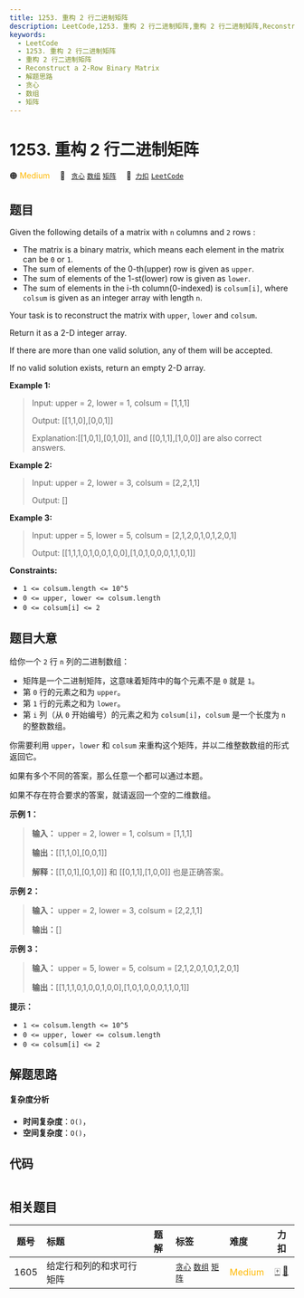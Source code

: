 ```yaml
---
title: 1253. 重构 2 行二进制矩阵
description: LeetCode,1253. 重构 2 行二进制矩阵,重构 2 行二进制矩阵,Reconstruct a 2-Row Binary Matrix,解题思路,贪心,数组,矩阵
keywords:
  - LeetCode
  - 1253. 重构 2 行二进制矩阵
  - 重构 2 行二进制矩阵
  - Reconstruct a 2-Row Binary Matrix
  - 解题思路
  - 贪心
  - 数组
  - 矩阵
---
```


# 1253. 重构 2 行二进制矩阵

🟠 <font color=#ffb800>Medium</font>&emsp; 🔖&ensp; [`贪心`](/tag/greedy.md) [`数组`](/tag/array.md) [`矩阵`](/tag/matrix.md)&emsp; 🔗&ensp;[`力扣`](https://leetcode.cn/problems/reconstruct-a-2-row-binary-matrix) [`LeetCode`](https://leetcode.com/problems/reconstruct-a-2-row-binary-matrix)

## 题目

Given the following details of a matrix with `n` columns and `2` rows :

  * The matrix is a binary matrix, which means each element in the matrix can be `0` or `1`.
  * The sum of elements of the 0-th(upper) row is given as `upper`.
  * The sum of elements of the 1-st(lower) row is given as `lower`.
  * The sum of elements in the i-th column(0-indexed) is `colsum[i]`, where `colsum` is given as an integer array with length `n`.

Your task is to reconstruct the matrix with `upper`, `lower` and `colsum`.

Return it as a 2-D integer array.

If there are more than one valid solution, any of them will be accepted.

If no valid solution exists, return an empty 2-D array.



**Example 1:**

> Input: upper = 2, lower = 1, colsum = [1,1,1]
> 
> Output: [[1,1,0],[0,0,1]]
> 
> Explanation:[[1,0,1],[0,1,0]], and [[0,1,1],[1,0,0]] are also correct answers.

**Example 2:**

> Input: upper = 2, lower = 3, colsum = [2,2,1,1]
> 
> Output: []

**Example 3:**

> Input: upper = 5, lower = 5, colsum = [2,1,2,0,1,0,1,2,0,1]
> 
> Output: [[1,1,1,0,1,0,0,1,0,0],[1,0,1,0,0,0,1,1,0,1]]

**Constraints:**

  * `1 <= colsum.length <= 10^5`
  * `0 <= upper, lower <= colsum.length`
  * `0 <= colsum[i] <= 2`


## 题目大意

给你一个 `2` 行 `n` 列的二进制数组：

  * 矩阵是一个二进制矩阵，这意味着矩阵中的每个元素不是 `0` 就是 `1`。
  * 第 `0` 行的元素之和为 `upper`。
  * 第 `1` 行的元素之和为 `lower`。
  * 第 `i` 列（从 `0` 开始编号）的元素之和为 `colsum[i]`，`colsum` 是一个长度为 `n` 的整数数组。

你需要利用 `upper`，`lower` 和 `colsum` 来重构这个矩阵，并以二维整数数组的形式返回它。

如果有多个不同的答案，那么任意一个都可以通过本题。

如果不存在符合要求的答案，就请返回一个空的二维数组。



**示例 1：**

> 
> 
> 
> 
> 
> **输入：** upper = 2, lower = 1, colsum = [1,1,1]
> 
> **输出：**[[1,1,0],[0,0,1]]
> 
> **解释：**[[1,0,1],[0,1,0]] 和 [[0,1,1],[1,0,0]] 也是正确答案。
> 
> 

**示例 2：**

> 
> 
> 
> 
> 
> **输入：** upper = 2, lower = 3, colsum = [2,2,1,1]
> 
> **输出：**[]
> 
> 

**示例 3：**

> 
> 
> 
> 
> 
> **输入：** upper = 5, lower = 5, colsum = [2,1,2,0,1,0,1,2,0,1]
> 
> **输出：**[[1,1,1,0,1,0,0,1,0,0],[1,0,1,0,0,0,1,1,0,1]]
> 
> 



**提示：**

  * `1 <= colsum.length <= 10^5`
  * `0 <= upper, lower <= colsum.length`
  * `0 <= colsum[i] <= 2`


## 解题思路

#### 复杂度分析

- **时间复杂度**：`O()`，
- **空间复杂度**：`O()`，

## 代码

```javascript

```

## 相关题目

<!-- prettier-ignore -->
| 题号 | 标题 | 题解 | 标签 | 难度 | 力扣 |
| :------: | :------ | :------: | :------ | :------ | :------: |
| 1605 | 给定行和列的和求可行矩阵 |  |  [`贪心`](/tag/greedy.md) [`数组`](/tag/array.md) [`矩阵`](/tag/matrix.md) | <font color=#ffb800>Medium</font> | [🀄️](https://leetcode.cn/problems/find-valid-matrix-given-row-and-column-sums) [🔗](https://leetcode.com/problems/find-valid-matrix-given-row-and-column-sums) |